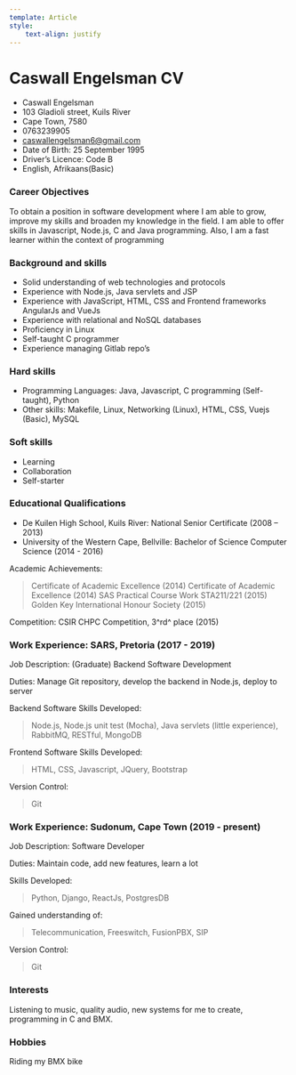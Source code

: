 ```yaml
---
template: Article
style:
    text-align: justify
---
```


# Caswall Engelsman CV
- Caswall Engelsman
- 103 Gladioli street, Kuils River
- Cape Town, 7580
- 0763239905
- caswallengelsman6@gmail.com
- Date of Birth: 25 September 1995
- Driver’s Licence: Code B
- English, Afrikaans(Basic)

### Career Objectives
To obtain a position in software development where I am able to grow, improve my skills and
broaden my knowledge in the field. I am able to offer skills in Javascript, Node.js, C and Java
programming. Also, I am a fast learner within the context of programming

### Background and skills
- Solid understanding of web technologies and protocols
- Experience with Node.js, Java servlets and JSP
- Experience with JavaScript, HTML, CSS and Frontend frameworks AngularJs and VueJs
- Experience with relational and NoSQL databases
- Proficiency in Linux
- Self-taught C programmer
- Experience managing Gitlab repo’s

### Hard skills
- Programming Languages: Java, Javascript, C programming (Self-taught), Python
- Other skills: Makefile, Linux, Networking (Linux), HTML, CSS, Vuejs (Basic), MySQL

### Soft skills
- Learning
- Collaboration
- Self-starter

### Educational Qualifications
- De Kuilen High School, Kuils River: National Senior Certificate (2008 – 2013)
- University of the Western Cape, Bellville: Bachelor of Science Computer Science (2014 - 2016)

Academic Achievements:
> Certificate of Academic Excellence (2014)
> Certificate of Academic Excellence (2014)
> SAS Practical Course Work STA211/221 (2015)
> Golden Key International Honour Society (2015)

Competition: CSIR CHPC Competition, 3^rd^ place (2015)

### Work Experience: SARS, Pretoria (2017 - 2019)
Job Description: (Graduate) Backend Software Development

Duties: Manage Git repository, develop the backend in Node.js, deploy to server

Backend Software Skills Developed:
> Node.js, Node.js unit test (Mocha), Java servlets (little experience), RabbitMQ, RESTful, MongoDB

Frontend Software Skills Developed:
> HTML, CSS, Javascript, JQuery, Bootstrap

Version Control:
> Git

### Work Experience: Sudonum, Cape Town (2019 - present)
Job Description: Software Developer

Duties: Maintain code, add new features, learn a lot

Skills Developed:
> Python, Django, ReactJs, PostgresDB

Gained understanding of:
> Telecommunication, Freeswitch, FusionPBX, SIP

Version Control:
> Git

### Interests
Listening to music, quality audio, new systems for me to create, programming in C
and BMX.

### Hobbies
Riding my BMX bike
